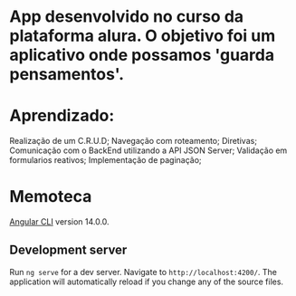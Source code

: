 
# App desenvolvido no curso da plataforma alura. O objetivo foi um aplicativo onde possamos 'guarda pensamentos'.

# Aprendizado:

Realização de um C.R.U.D;
Navegação com roteamento;
Diretivas;
Comunicação com o BackEnd utilizando a API JSON Server;
Validação em formularios reativos;
Implementação de paginação;


# Memoteca

 [Angular CLI](https://github.com/angular/angular-cli) version 14.0.0.

## Development server

Run `ng serve` for a dev server. Navigate to `http://localhost:4200/`. The application will automatically reload if you change any of the source files.
